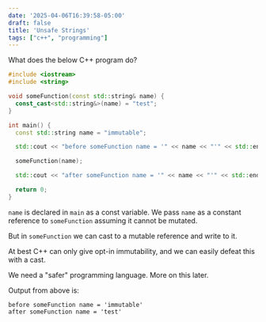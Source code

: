 ```yaml
---
date: '2025-04-06T16:39:58-05:00'
draft: false
title: 'Unsafe Strings'
tags: ["c++", "programming"]
---
```

What does the below C++ program do?

```cpp
#include <iostream>
#include <string>

void someFunction(const std::string& name) {
  const_cast<std::string&>(name) = "test";
}

int main() {
  const std::string name = "immutable";

  std::cout << "before someFunction name = '" << name << "'" << std::endl;

  someFunction(name);

  std::cout << "after someFunction name = '" << name << "'" << std::endl;

  return 0;
}
```

`name` is declared in `main` as a const variable.  We pass `name` as a constant reference to `someFunction` assuming it cannot be mutated.

But in `someFunction` we can cast to a mutable reference and write to it.

At best C++ can only give opt-in immutability, and we can easily defeat this with a cast.

We need a "safer" programming language.  More on this later.

Output from above is:

```
before someFunction name = 'immutable'
after someFunction name = 'test'
```